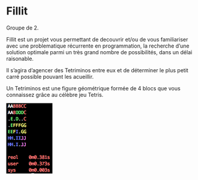 # Fillit 

Groupe de 2.

Fillit est un projet vous permettant de decouvrir et/ou de vous familiariser avec une problematique récurrente en programmation,
la recherche d’une solution optimale parmi un très grand nombre de possibilités, dans un délai raisonable.

Il s’agira d’agencer des Tetriminos entre eux et de déterminer le plus petit carré possible pouvant les acueillir.

Un Tetriminos est une figure géométrique formée de 4 blocs que vous connaissez grâce au célèbre jeu Tetris.

![tetri1](./images/tetri1.png)
